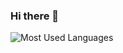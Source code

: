 ### Hi there 👋
![Most Used Languages](https://github-readme-stats.vercel.app/api/top-langs/?username=Friedrich-M&theme=dark&layout=compact)
<!--
**Friedrich-M/Friedrich-M** is a ✨ _special_ ✨ repository because its `README.md` (this file) appears on your GitHub profile.

♠️♥️♦️♣️????????????????????????????????????????????????????????????????????????????♿????????????????????⚠️????⛔????????????????????????????????☢️☣️⬆️↗️➡️↘️⬇️↙️⬅️↖️↕️↔️↩️↪️⤴️⤵️????????????????????????????????⚛️????️✡️☸️☯️✝️☦️☪️☮️????????♈♉♊♋♌♍♎♏♐♑♒♓⛎????????????▶️⏩⏭️⏯️◀️⏪⏮️????⏫????⏬⏸️⏹️⏺️⏏️????????????????????????♀️♂️✖️➕➖➗♾️‼️⁉️❓❔❕❗〰️????????⚕️♻️⚜️????????????⭕✅☑️✔️❌❎➰➿ 〽️✳️✴️❇️©️®️™️#️⃣*️⃣0️⃣1️⃣2️⃣3️⃣4️⃣5️⃣6️⃣7️⃣8️⃣9️⃣????????????????????????????️????????️????????????ℹ️????Ⓜ️????????????️????????️????????????????????️????️????????????????????????????????????????㊗️㊙️????????????????????????????????????⚫⚪????????????????????????????⬛⬜◼️◻️◾◽▪️▫️????????????????????????????????????????????????????????????️????️‍????????️‍⚧️????‍☠️


Here are some ideas to get you started:

- 🔭 I’m currently working on ...
- 🌱 I’m currently learning ...
- 👯 I’m looking to collaborate on ...
- 🤔 I’m looking for help with ...
- 💬 Ask me about ...
- 📫 How to reach me: ...
- 😄 Pronouns: ...
- ⚡ Fun fact: ...
-->
